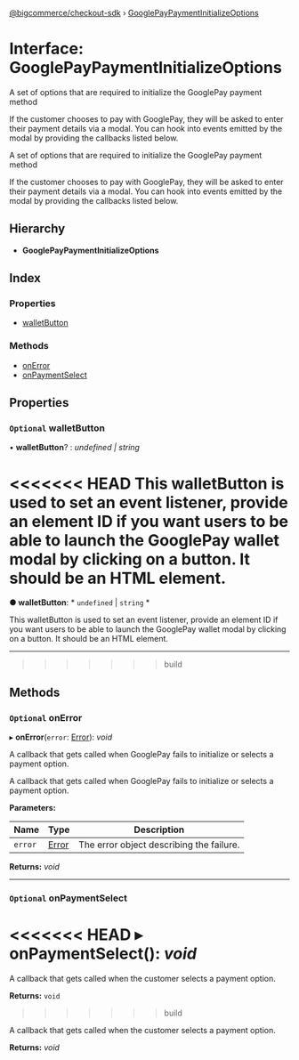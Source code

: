 [@bigcommerce/checkout-sdk](../README.md) › [GooglePayPaymentInitializeOptions](googlepaypaymentinitializeoptions.md)

# Interface: GooglePayPaymentInitializeOptions

A set of options that are required to initialize the GooglePay payment method

If the customer chooses to pay with GooglePay, they will be asked to
enter their payment details via a modal. You can hook into events emitted by
the modal by providing the callbacks listed below.

A set of options that are required to initialize the GooglePay payment method

If the customer chooses to pay with GooglePay, they will be asked to enter their payment details via a modal. You can hook into events emitted by the modal by providing the callbacks listed below.

## Hierarchy

* **GooglePayPaymentInitializeOptions**

## Index

### Properties

* [walletButton](googlepaypaymentinitializeoptions.md#optional-walletbutton)

### Methods

* [onError](googlepaypaymentinitializeoptions.md#optional-onerror)
* [onPaymentSelect](googlepaypaymentinitializeoptions.md#optional-onpaymentselect)

## Properties

### `Optional` walletButton

• **walletButton**? : *undefined | string*

<<<<<<< HEAD
This walletButton is used to set an event listener, provide an element ID if you want
users to be able to launch the GooglePay wallet modal by clicking on a button.
It should be an HTML element.
=======
**● walletButton**: * `undefined` &#124; `string`
*

This walletButton is used to set an event listener, provide an element ID if you want users to be able to launch the GooglePay wallet modal by clicking on a button. It should be an HTML element.

___
>>>>>>> build

## Methods

### `Optional` onError

▸ **onError**(`error`: [Error](amazonpaywidgeterror.md#error)): *void*

A callback that gets called when GooglePay fails to initialize or
selects a payment option.

A callback that gets called when GooglePay fails to initialize or selects a payment option.

**Parameters:**

Name | Type | Description |
------ | ------ | ------ |
`error` | [Error](amazonpaywidgeterror.md#error) | The error object describing the failure.  |

**Returns:** *void*

___

### `Optional` onPaymentSelect

<<<<<<< HEAD
▸ **onPaymentSelect**(): *void*
=======
A callback that gets called when the customer selects a payment option.

**Returns:** `void`
>>>>>>> build

A callback that gets called when the customer selects a payment option.

**Returns:** *void*
